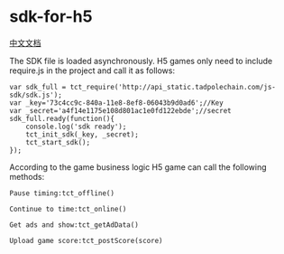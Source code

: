 # sdk-for-h5
[中文文档](./README.md "中文文档")

The SDK file is loaded asynchronously. H5 games only need to include require.js in the project and call it as follows:


    var sdk_full = tct_require('http://api_static.tadpolechain.com/js-sdk/sdk.js');
    var _key='73c4cc9c-840a-11e8-8ef8-06043b9d0ad6';//Key
    var _secret='a4f14e1175e108d801ac1e0fd122ebde';//secret
    sdk_full.ready(function(){ 
        console.log('sdk ready');
        tct_init_sdk(_key, _secret);
        tct_start_sdk();
    });

According to the game business logic H5 game can call the following methods:


    Pause timing:tct_offline()

    Continue to time:tct_online()
    
    Get ads and show:tct_getAdData()

    Upload game score:tct_postScore(score)
